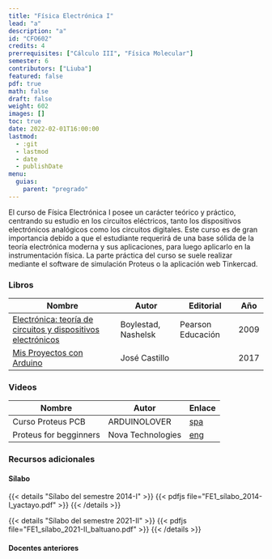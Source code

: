 ```yaml
---
title: "Física Electrónica I"
lead: "a"
description: "a"
id: "CFO602"
credits: 4
prerrequisites: ["Cálculo III", "Física Molecular"]
semester: 6
contributors: ["Liuba"]
featured: false
pdf: true
math: false
draft: false
weight: 602
images: []
toc: true
date: 2022-02-01T16:00:00
lastmod:
  - :git
  - lastmod
  - date
  - publishDate
menu:
  guias:
    parent: "pregrado"
---
```


El curso de Física Electrónica I posee un carácter teórico y práctico, centrando  su estudio en los circuitos eléctricos, tanto los dispositivos electrónicos analógicos como los circuitos digitales. Este curso es de gran importancia debido a que el estudiante requerirá de una base sólida de la teoría electrónica moderna y sus aplicaciones, para luego aplicarlo en la instrumentación física. La parte práctica del curso se suele realizar mediante el software de simulación Proteus o la aplicación web Tinkercad.

### Libros

|Nombre|Autor|Editorial|Año|
|------|-----|---------|---|
| [Electrónica: teoría de circuitos y dispositivos electrónicos](https://drive.google.com/file/d/1hnFPXYlH_8y7i35I6cefpydVvMz-0UFq/view?usp=sharing) | Boylestad, Nashelsk | Pearson Educación | 2009|
| [Mis Proyectos con Arduino](https://drive.google.com/file/d/1Gjx9EOu9Z4PkKacLYfaR71l2hdUp0hJ-/view) | José Castillo | | 2017 |

### Videos

|Nombre|Autor|Enlace|
|------|-----|------|
| Curso Proteus PCB |ARDUINOLOVER | [spa](https://www.youtube.com/playlist?list=PL6Y9w9klwszGPDYZA0u0T3SBx86datIY4)
| Proteus for begginners | Nova Technologies |[eng](https://www.youtube.com/playlist?list=PLHD-Q7DS0lI1pOAEhqOgwJvIWe8qQNAd8)|

### Recursos adicionales

#### Sílabo

{{< details "Sílabo del semestre 2014-I" >}}
{{< pdfjs file="FE1_sílabo_2014-I_yactayo.pdf" >}}
{{< /details >}}

{{< details "Sílabo del semestre 2021-II" >}}
{{< pdfjs file="FE1_sílabo_2021-II_baltuano.pdf" >}}
{{< /details >}}

#### Docentes anteriores
